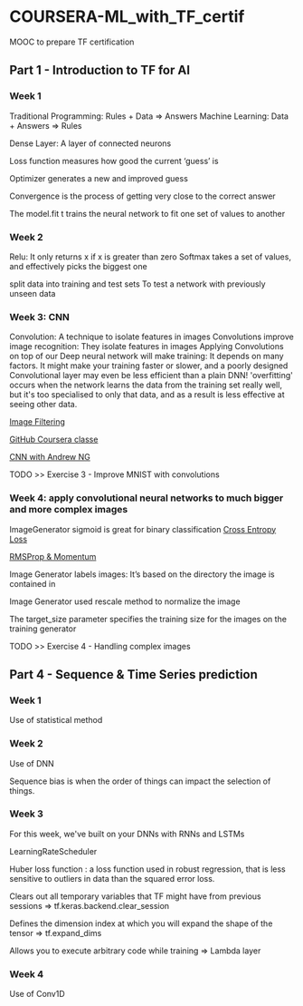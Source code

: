 # COURSERA-ML_with_TF_certif
MOOC to prepare TF certification

## Part 1 - Introduction to TF for AI

### Week 1

Traditional Programming: Rules + Data => Answers
Machine Learning: Data + Answers => Rules

Dense Layer: A layer of connected neurons

Loss function measures how good the current ‘guess’ is

Optimizer generates a new and improved guess

Convergence is the process of getting very close to the correct answer

The model.fit t trains the neural network to fit one set of values to another

### Week 2

 Relu: It only returns x if x is greater than zero
 Softmax takes a set of values, and effectively picks the biggest one

 split data into training and test sets To test a network with previously unseen data

### Week 3: CNN

Convolution: A technique to isolate features in images
Convolutions improve image recognition: They isolate features in images
Applying Convolutions on top of our Deep neural network will make training: It depends on many factors. It might make your training faster or slower, and a poorly designed Convolutional layer may even be less efficient than a plain DNN!
'overfitting' occurs when the network learns the data from the training set really well, but it's too specialised to only that data, and as a result is less effective at seeing other data.

[Image Filtering](https://lodev.org/cgtutor/filtering.html)

[GitHub Coursera classe](https://github.com/lmoroney/dlaicourse)

[CNN with Andrew NG](https://www.youtube.com/playlist?list=PLkDaE6sCZn6Gl29AoE31iwdVwSG-KnDzF)

TODO >> Exercise 3 - Improve MNIST with convolutions

### Week 4: apply convolutional neural networks to much bigger and more complex images

ImageGenerator
sigmoid is great for binary classification
[Cross Entropy Loss](https://gombru.github.io/2018/05/23/cross_entropy_loss/)

[RMSProp & Momentum](http://www.cs.toronto.edu/~tijmen/csc321/slides/lecture_slides_lec6.pdf)

Image Generator labels images: It’s based on the directory the image is contained in

Image Generator used rescale method to normalize the image

The target_size parameter specifies the training size for the images on the training generator


TODO >> Exercise 4 - Handling complex images

## Part 4 - Sequence & Time Series prediction

### Week 1

Use of statistical method


### Week 2

Use of DNN

Sequence bias is when the order of things can impact the selection of things. 



### Week 3

For this week, we've built on your DNNs with RNNs and LSTMs

LearningRateScheduler

Huber loss function : a loss function used in robust regression, that is less sensitive to outliers in data than the squared error loss.

Clears out all temporary variables that TF might have from previous sessions => tf.keras.backend.clear_session

Defines the dimension index at which you will expand the shape of the tensor => tf.expand_dims

Allows you to execute arbitrary code while training => Lambda layer


### Week 4


Use of Conv1D